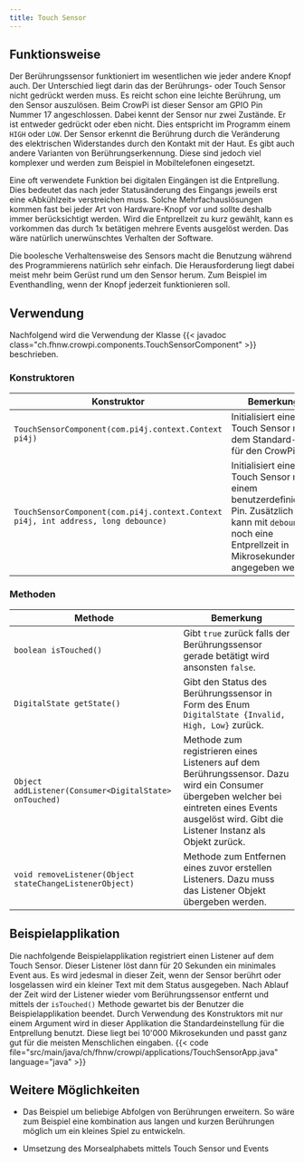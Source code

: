 ```yaml
---
title: Touch Sensor
---
```


## Funktionsweise

Der Berührungssensor funktioniert im wesentlichen wie jeder andere Knopf auch. Der Unterschied liegt darin das der Berührungs- oder Touch
Sensor nicht gedrückt werden muss. Es reicht schon eine leichte Berührung, um den Sensor auszulösen. Beim CrowPi ist dieser Sensor am GPIO
Pin Nummer 17 angeschlossen. Dabei kennt der Sensor nur zwei Zustände. Er ist entweder gedrückt oder eben nicht. Dies entspricht im Programm
einem `HIGH` oder `LOW`. Der Sensor erkennt die Berührung durch die Veränderung des elektrischen Widerstandes durch den Kontakt mit der
Haut. Es gibt auch andere Varianten von Berührungserkennung. Diese sind jedoch viel komplexer und werden zum Beispiel in Mobiltelefonen
eingesetzt.

Eine oft verwendete Funktion bei digitalen Eingängen ist die Entprellung. Dies bedeutet das nach jeder Statusänderung des Eingangs jeweils
erst eine «Abkühlzeit» verstreichen muss. Solche Mehrfachauslösungen kommen fast bei jeder Art von Hardware-Knopf vor und sollte deshalb
immer berücksichtigt werden. Wird die Entprellzeit zu kurz gewählt, kann es vorkommen das durch 1x betätigen mehrere Events ausgelöst
werden. Das wäre natürlich unerwünschtes Verhalten der Software.

Die boolesche Verhaltensweise des Sensors macht die Benutzung während des Programmierens natürlich sehr einfach. Die Herausforderung liegt
dabei meist mehr beim Gerüst rund um den Sensor herum. Zum Beispiel im Eventhandling, wenn der Knopf jederzeit funktionieren soll.

## Verwendung

Nachfolgend wird die Verwendung der Klasse {{< javadoc class="ch.fhnw.crowpi.components.TouchSensorComponent" >}} beschrieben.

### Konstruktoren

| Konstruktor | Bemerkung |
| --- | --- |
| `TouchSensorComponent(com.pi4j.context.Context pi4j)` | Initialisiert einen Touch Sensor mit dem Standard-Pin für den CrowPi. |
| `TouchSensorComponent(com.pi4j.context.Context pi4j, int address, long debounce)` | Initialisiert einen Touch Sensor mit einem benutzerdefinierten Pin. Zusätzlich kann mit `debounce` noch eine Entprellzeit in Mikrosekunden angegeben werden  |

### Methoden

| Methode | Bemerkung |
| --- | --- |
| `boolean isTouched()` | Gibt `true` zurück falls der Berührungssensor gerade betätigt wird ansonsten `false`. |
| `DigitalState getState()` | Gibt den Status des Berührungssensor in Form des Enum `DigitalState {Invalid, High, Low}` zurück. |
| `Object addListener(Consumer<DigitalState> onTouched)` | Methode zum registrieren eines Listeners auf dem Berührungssensor. Dazu wird ein Consumer übergeben welcher bei eintreten eines Events ausgelöst wird. Gibt die Listener Instanz als Objekt zurück. |
| `void removeListener(Object stateChangeListenerObject)` | Methode zum Entfernen eines zuvor erstellen Listeners. Dazu muss das Listener Objekt übergeben werden. |

## Beispielapplikation

Die nachfolgende Beispielapplikation registriert einen Listener auf dem Touch Sensor. Dieser Listener löst dann für 20 Sekunden ein
minimales Event aus. Es wird jedesmal in dieser Zeit, wenn der Sensor berührt oder losgelassen wird ein kleiner Text mit dem Status
ausgegeben. Nach Ablauf der Zeit wird der Listener wieder vom Berührungssensor entfernt und mittels der `isTouched()` Methode gewartet bis
der Benutzer die Beispielapplikation beendet. Durch Verwendung des Konstruktors mit nur einem Argument wird in dieser Applikation die
Standardeinstellung für die Entprellung benutzt. Diese liegt bei 10'000 Mikrosekunden und passt ganz gut für die meisten Menschlichen
eingaben. {{< code file="src/main/java/ch/fhnw/crowpi/applications/TouchSensorApp.java" language="java" >}}

## Weitere Möglichkeiten

- Das Beispiel um beliebige Abfolgen von Berührungen erweitern. So wäre zum Beispiel eine kombination aus langen und kurzen Berührungen
  möglich um ein kleines Spiel zu entwickeln.

- Umsetzung des Morsealphabets mittels Touch Sensor und Events
